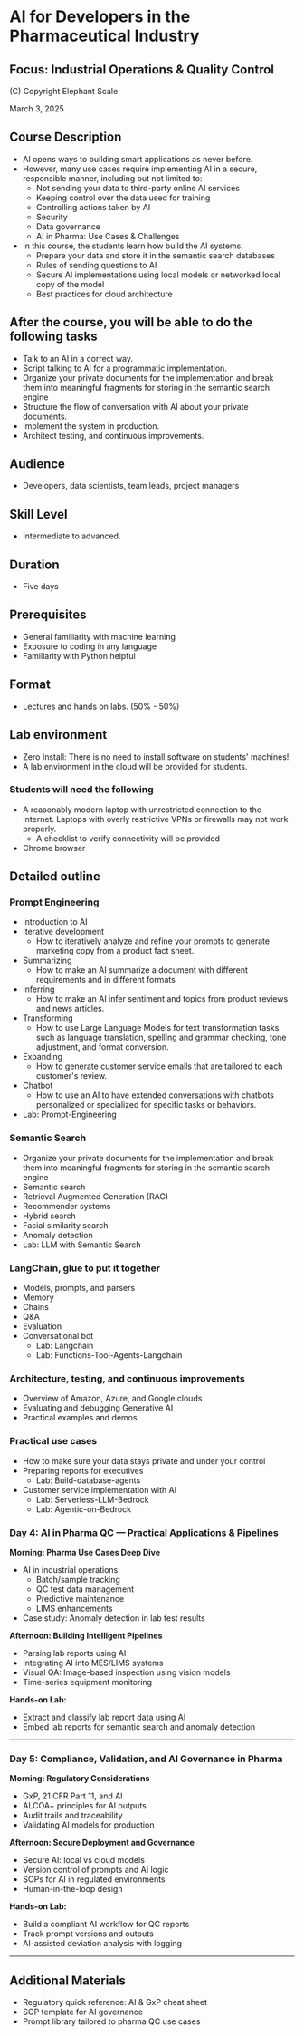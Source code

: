 # AI for Developers in the Pharmaceutical Industry
## Focus: Industrial Operations & Quality Control

(C) Copyright Elephant Scale

March 3, 2025

## Course Description

* AI opens ways to building smart applications as never before. 
* However, many use cases require implementing AI in a secure, responsible manner, including but not limited to:
  * Not sending your data to third-party online AI services
  * Keeping control over the data used for training
  * Controlling actions taken by AI
  * Security
  * Data governance
  * AI in Pharma: Use Cases & Challenges
* In this course, the students learn how build the AI systems. 
  * Prepare your data and store it in the semantic search databases
  * Rules of sending questions to AI
  * Secure AI implementations using local models or networked local copy of the model
  * Best practices for cloud architecture 

## After the course, you will be able to do the following tasks

* Talk to an AI in a correct way.
* Script talking to AI for a programmatic implementation.
* Organize your private documents for the implementation and break them into meaningful fragments for storing in the semantic search engine
* Structure the flow of conversation with AI about your private documents.
* Implement the system in production.
* Architect testing, and continuous improvements.

## Audience
* Developers, data scientists, team leads, project managers

## Skill Level

* Intermediate to advanced.

## Duration
* Five days

## Prerequisites
* General familiarity with machine learning
* Exposure to coding in any language
* Familiarity with Python helpful


## Format
* Lectures and hands on labs. (50% - 50%)


## Lab environment
* Zero Install: There is no need to install software on students' machines!
* A lab environment in the cloud will be provided for students.

### Students will need the following
* A reasonably modern laptop with unrestricted connection to the Internet. Laptops with overly restrictive VPNs or firewalls may not work properly.
    * A checklist to verify connectivity will be provided
* Chrome browser

## Detailed outline

### Prompt Engineering
* Introduction to AI
* Iterative development
  * How to iteratively analyze and refine your prompts to generate marketing copy from a product fact sheet.
* Summarizing 
  * How to make an AI summarize a document with different requirements and in different formats
* Inferring
  * How to make an AI infer sentiment and topics from product reviews and news articles.
* Transforming
  * How to use Large Language Models for text transformation tasks such as language translation, spelling and grammar checking, tone adjustment, and format conversion.
* Expanding
  * How to generate customer service emails that are tailored to each customer's review.
* Chatbot
  * How to use an AI to have extended conversations with chatbots personalized or specialized for specific tasks or behaviors.
* Lab: Prompt-Engineering


### Semantic Search 

* Organize your private documents for the implementation and break them into meaningful fragments for storing in the semantic search engine
* Semantic search
* Retrieval Augmented Generation (RAG)
* Recommender systems
* Hybrid search
* Facial similarity search
* Anomaly detection
* Lab: LLM with Semantic Search

### LangChain, glue to put it together
* Models, prompts, and parsers
* Memory
* Chains
* Q&A
* Evaluation
* Conversational bot
  * Lab: Langchain
  * Lab: Functions-Tool-Agents-Langchain


### Architecture, testing, and continuous improvements
* Overview of Amazon, Azure, and Google clouds 
* Evaluating and debugging Generative AI
* Practical examples and demos

### Practical use cases
* How to make sure your data stays private and under your control
* Preparing reports for executives
  * Lab: Build-database-agents
* Customer service implementation with AI
  * Lab: Serverless-LLM-Bedrock
  * Lab: Agentic-on-Bedrock

### Day 4: AI in Pharma QC — Practical Applications & Pipelines

**Morning: Pharma Use Cases Deep Dive**
- AI in industrial operations:
  - Batch/sample tracking
  - QC test data management
  - Predictive maintenance
  - LIMS enhancements
- Case study: Anomaly detection in lab test results

**Afternoon: Building Intelligent Pipelines**
- Parsing lab reports using AI
- Integrating AI into MES/LIMS systems
- Visual QA: Image-based inspection using vision models
- Time-series equipment monitoring

**Hands-on Lab:**
- Extract and classify lab report data using AI
- Embed lab reports for semantic search and anomaly detection

---

### Day 5: Compliance, Validation, and AI Governance in Pharma

**Morning: Regulatory Considerations**
- GxP, 21 CFR Part 11, and AI
- ALCOA+ principles for AI outputs
- Audit trails and traceability
- Validating AI models for production

**Afternoon: Secure Deployment and Governance**
- Secure AI: local vs cloud models
- Version control of prompts and AI logic
- SOPs for AI in regulated environments
- Human-in-the-loop design

**Hands-on Lab:**
- Build a compliant AI workflow for QC reports
- Track prompt versions and outputs
- AI-assisted deviation analysis with logging

---

## Additional Materials

- Regulatory quick reference: AI & GxP cheat sheet
- SOP template for AI governance
- Prompt library tailored to pharma QC use cases